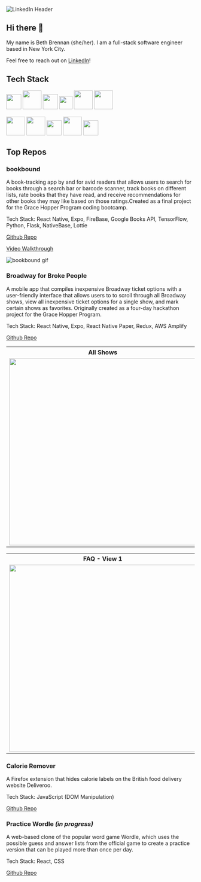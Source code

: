 ![LinkedIn Header](https://user-images.githubusercontent.com/80719546/183465650-b6d13c9c-4237-4f02-b4c8-7627225c0081.png)

## Hi there 👋

My name is Beth Brennan (she/her). I am a full-stack software engineer based in New York City.

Feel free to reach out on [LinkedIn](https://www.linkedin.com/in/bethbrennan2)!

## Tech Stack

<div>
 <code><img class="js" height="40" src="https://user-images.githubusercontent.com/48143100/163075516-9b38424a-eec9-411f-8718-6facb953d642.png"></code>
 <code><img class="react" height="50" src="https://user-images.githubusercontent.com/48143100/163075527-4b5533fc-b297-4be4-8f88-f5881274eef5.png"></code>
 <code><img class="redux" height="40" src="https://user-images.githubusercontent.com/48143100/163075532-ed04f7f5-a945-4655-aa2b-de82f9b4953a.png"></code>
 <code><img class="react-native" height="35" src="https://user-images.githubusercontent.com/48143100/163075833-3127038b-2dc1-48d7-a3fd-f3e4cf294af0.png"></code>
 <code><img class="css" height="50" src="https://user-images.githubusercontent.com/48143100/163075479-5b3858a9-c7dc-421e-8fa8-cd15b59232d1.png"></code>
 <code><img class="html" height="50" src="https://user-images.githubusercontent.com/80719546/183468801-541fd664-ea00-463e-b7de-7da5575419cc.png"></code>
</div>
<br>
<div>
 <code><img class="sequelize" height="50" src="https://user-images.githubusercontent.com/48143100/163075611-a24477b9-2c48-462b-9dd5-64ef73f356e3.png"></code>
 <code><img class="postgres" height="50" src="https://user-images.githubusercontent.com/48143100/163075620-b57ddf62-e99b-482c-ab71-c23deb489734.png"></code>
 <code><img class="express" height="40" src="https://user-images.githubusercontent.com/48143100/163075652-c0cda897-d23a-4ba7-a1fe-74ae2f71dec5.png"></code>
 <code><img class="node" height="50" src="https://user-images.githubusercontent.com/48143100/163075667-eae0bf09-1ccf-414f-aebd-d8cfc5714324.png"></code>
 <code><img class="firebase" height="40" src="https://user-images.githubusercontent.com/48143100/163075672-8c1ec58f-70c6-4bc0-81e6-f5f5c79cc3e5.png"></code>
</div>

## Top Repos

### bookbound

A book-tracking app by and for avid readers that allows users to search for books through a search bar or barcode scanner, track books on different lists, rate books that they have read, and receive recommendations for other books they may like based on those ratings.Created as a final project for the Grace Hopper Program coding bootcamp.

Tech Stack: React Native, Expo, FireBase, Google Books API, TensorFlow, Python, Flask, NativeBase, Lottie

[Github Repo](https://github.com/team-sweet-potato/bookbound)

[Video Walkthrough](https://youtu.be/7trYUsyBrX0)

![bookbound gif](https://user-images.githubusercontent.com/79483567/180309104-aaef7e78-f930-473c-a7cf-e5abda82a8b5.gif)

### Broadway for Broke People

A mobile app that compiles inexpensive Broadway ticket options with a user-friendly interface that allows users to to scroll through all Broadway shows, view all inexpensive ticket options for a single show, and mark certain shows as favorites. Originally created as a four-day hackathon project for the Grace Hopper Program.

Tech Stack: React Native, Expo, React Native Paper, Redux, AWS Amplify

[Github Repo](https://github.com/beth-brennan/Broke-Broadway)

<table>
  <tr>
    <th style="text-align: center">All Shows</th>
    <th style="text-align: center">Single Show</th>
    <th style="text-align: center">Favorites</th>
  </tr>
  <tr>
    <td><code><img class="allshows" height="500" src="https://user-images.githubusercontent.com/80719546/206312019-5d9d08e7-ce79-4f98-b606-6c8a0e961dab.png"></code></td>
    <td><code><img class="singleshow" height="500" src="https://user-images.githubusercontent.com/80719546/206312954-9bd32530-ac1e-4fd9-8de5-c33bfd0e741a.png"></code></td>
    <td><code><img class="favorites" height="500" src="https://user-images.githubusercontent.com/80719546/206313011-0017be2e-36c4-4f63-8424-c1daff717bbe.png"></code></td>
  </tr>
</table>

<table>
  <tr>
    <th style="text-align: center">FAQ - View 1</th>
    <th style="text-align: center">FAQ - View 2</th>
    <th style="text-align: center">Login</th>
  </tr>
  <tr>
    <td><code><img class="faq-closed" height="500" src="https://user-images.githubusercontent.com/80719546/206313065-c377f17e-187a-47c6-8469-48c935bfd8b2.png"></code></td>
    <td><code><img class="faq-open" height="500" src="https://user-images.githubusercontent.com/80719546/206313152-a3488778-1f5d-4845-a8e8-06ffd32d89b1.png"></code></td>
    <td><code><img class="login" height="500" src="https://user-images.githubusercontent.com/80719546/206315709-e6cd6705-9d78-433b-bcc6-658a2c8fec41.png"></code></td>
  </tr>
</table>

### Calorie Remover

A Firefox extension that hides calorie labels on the British food delivery website Deliveroo.

Tech Stack: JavaScript (DOM Manipulation)

[Github Repo](https://github.com/beth-brennan/calorie-remover)

### Practice Wordle _(in progress)_

A web-based clone of the popular word game Wordle, which uses the possible guess and answer lists from the official game to create a practice version that can be played more than once per day.

Tech Stack: React, CSS

[Github Repo](https://github.com/beth-brennan/practice-wordle)

<!--
**beth-brennan/beth-brennan** is a ✨ _special_ ✨ repository because its `README.md` (this file) appears on your GitHub profile.

Here are some ideas to get you started:

- 🔭 I’m currently working on ...
- 🌱 I’m currently learning ...
- 👯 I’m looking to collaborate on ...
- 🤔 I’m looking for help with ...
- 💬 Ask me about ...
- 📫 How to reach me: ...
- 😄 Pronouns: ...
- ⚡ Fun fact: ...
-->
